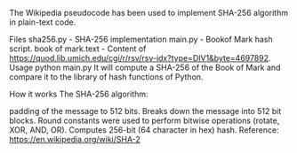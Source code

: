 The Wikipedia pseudocode has been used to implement SHA-256 algorithm in plain-text code.

Files
sha256.py - SHA-256 implementation
main.py - Bookof Mark hash script.
book of mark.text - Content of https://quod.lib.umich.edu/cgi/r/rsv/rsv-idx?type=DIV1&byte=4697892.
Usage
python main.py
It will compute a SHA-256 of the Book of Mark and compare it to the library of hash functions of Python.

How it works
The SHA-256 algorithm:

padding of the message to 512 bits.
Breaks down the message into 512 bit blocks.
Round constants were used to perform bitwise operations (rotate, XOR, AND, OR).
Computes 256-bit (64 character in hex) hash.
Reference: https://en.wikipedia.org/wiki/SHA-2
